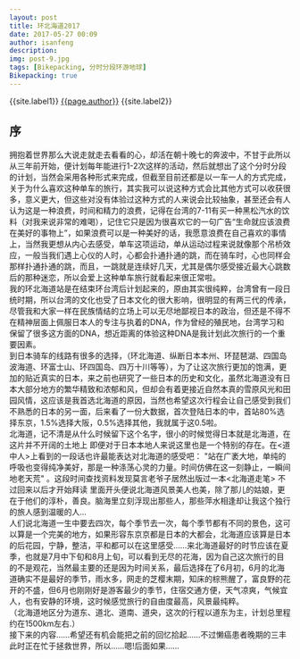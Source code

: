 ```yaml
---
layout: post
title: 环北海道2017
date: 2017-05-27 00:09
author: isanfeng
description:
img: post-9.jpg
tags: [Bikepacking, 分时分段环游地球]
Bikepacking: true
---
```

{{site.label1}} <a href="/about">{{page.author}}</a> {{site.label2}}

<h2>序</h2>
<div>拥抱着世界那么大说走就走去看看的心，却活在朝十晚七的奔波中，不甘于此所以从三年前开始，便计划每年能进行1-2次这样的活动，然后就想出了这个分时分段的计划，当然会采用各种形式来完成，但截至目前还都是以一车一人的方式完成，关于为什么喜欢这种单车的旅行，其实我可以说这种方式会比其他方式可以收获很多，意义更大，但这些对没有体验过这种方式的人来说会比较抽象，甚至还会有人认为这是一种浪费，时间和精力的浪费，记得在台湾的7-11有买一种黑松汽水的饮料（对我来说非常的难喝），记住它只是因为很喜欢它的一句广告“生命就应该浪费在美好的事物上”，如果浪费可以是一种美好的话，我愿意浪费在自己喜欢的事情上，当然我更想从内心去感受，单车这项运动，单从运动过程来说就像那个吊桥效应，一般当我们遇上心仪的人时，心都会扑通扑通的跳，而在骑车时，心也同样会那样扑通扑通的跳，而且，一跳就是连续好几天，尤其是偶尔感受接近最大心跳数后的那种迷恋，所以会爱上这种单车旅行就看起来很正常啦。</div>
<div>我的环北海道站是在结束环台湾后计划起来的，原由其实很纯粹，台湾曾有一段日统时期，所以台湾的文化也受了日本文化的很大影响，很明显的有两三代的传承，尽管我和大家一样在民族情结的立场上可以无尽地鄙视日本的政治，但还是不得不在精神层面上佩服日本人的专注与执着的DNA，作为曾经的殖民地，台湾学习和保留了很多这方面的DNA，想近距离的体验这种DNA是我计划此次旅行的一个重要因素。</div>
<div>到日本骑车的线路有很多的选择，（环北海道、纵断日本本州、环琵琶湖、四国岛波海道、环富士山、环四国岛、四万十川等等），为了让这次旅行更加的饱满，更加的贴近真实的日本，来之前也研究了一些日本的历史和文化，虽然北海道没有日本大部分地方的繁华精致和浓郁和风，但却会有着更接近自然本真的雪原风光和田园风情，这应该是我首选北海道的原因，当然也希望这次行程会让自己感受到我们不熟悉的日本的另一面，后来看了一份大数据，首次登陆日本的中，首站80%选择东京，1.5%选择大阪，0.5%选择其他，我就属于这0.5啦。</div>
<div></div>
<div>北海道，记不清是从什么时候留下这个名字，很小的时候觉得日本就是北海道，在这片并不开阔的土地上 即便对于日本本地人来说这里也是一个特别的存在。在&lt;道中人&gt;上看到的一段话也许最能表达对北海道的感受吧： "站在广袤大地，单纯的呼吸也变得纯净美好，那是一种涤荡心灵的力量。时间仿佛在这一刻静止，一瞬间地老天荒" 。这段时间查找资料发现莫言老爷子居然出版过一本&lt;北海道走笔&gt; 不过回来以后才开始拜读 里面开头便说北海道风景美人也美，除了那儿的姑娘，更在于他们的淳朴，善良。脑海里立刻浮现出那些人，那些萍水相逢却让我这个独行的旅人感到温暖的人...</div>
<div>人们说北海道一生中要去四次，每个季节去一次，每个季节都有不同的景色，这可以算是一个完美的地方，如果形容东京京都是日本的大都会，北海道应该算是日本的后花园，宁静，整洁，平和都可以在这里感受……来北海道最好的时节应该在夏季，也就是7月中下旬和8月上旬，可以看到无尽的花海，因为自己这次旅行的目的不是观花，当然最主要的还是因为时间关系，最后选择在了6月初，6月的北海道确实不是最好的季节，雨水多，网走的芝樱末期，知床的棕熊醒了，富良野的花开的不盛，但6月也刚刚好是游客最少的季节，住宿交通方便，天气凉爽，气候宜人，也有安静的环境，这时候感觉旅行的自由度最高，风景最纯粹。</div>
<div>（北海道地区分为道东、道北、道南、道央，这次的行程以道东为主，计划总里程约在1500km左右.）</div>
<div></div>
<div>接下来的内容……希望还有机会能把之前的回忆拾起……不过懒癌患者晚期的三丰此时正在忙于拯救世界，所以……嗯!后面如果……</div>
